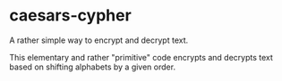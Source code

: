 # caesars-cypher
A rather simple way to encrypt and decrypt text. 

This elementary and rather "primitive" code encrypts and decrypts text based on shifting alphabets by a given order.
